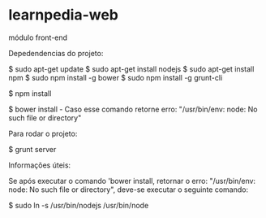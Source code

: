 # learnpedia-web
módulo front-end

Depedendencias do projeto:

$ sudo apt-get update
$ sudo apt-get install nodejs
$ sudo apt-get install npm
$ sudo npm install -g bower
$ sudo npm install -g grunt-cli

$ npm install

$ bower install - Caso esse comando retorne erro: "/usr/bin/env: node: No such file or directory"

Para rodar o projeto:

$ grunt server

Informações úteis:

Se após executar o comando 'bower install, retornar o erro: "/usr/bin/env: node: No such file or directory", deve-se executar o seguinte comando:

$ sudo ln -s /usr/bin/nodejs /usr/bin/node
